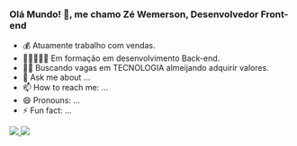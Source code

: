 ### Olá Mundo! 👋, me chamo Zé Wemerson, Desenvolvedor Front-end 



- 💰 Atuamente trabalho com vendas.
- 👨🏾‍🎓👩‍💻 Em formação em desenvolvimento <span>Back-end</span>.
- 🚀🔨 Buscando vagas em TECNOLOGIA almeijando adquirir valores.
- 💬 Ask me about ...
- 📫 How to reach me: ...
- 😄 Pronouns: ...
- ⚡ Fun fact: ...

<a href="mailto:josepdrjw@gmaill.com">
<image src="https://i.imgur.com/WJ7x5U7.jpg"/>
</a> 
<a href="https://www.linkedin.com/in/jos%C3%A9-wemerson-pereira-de-araujo-90877623b/">
<image src="https://i.imgur.com/kmAppCc.jpg"/>
</a>  

